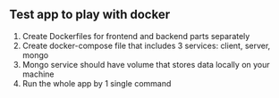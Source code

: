 ## Test app to play with docker

1. Create Dockerfiles for frontend and backend parts separately
2. Create docker-compose file that includes 3 services: client, server, mongo
3. Mongo service should have volume that stores data locally on your machine
4. Run the whole app by 1 single command
   
